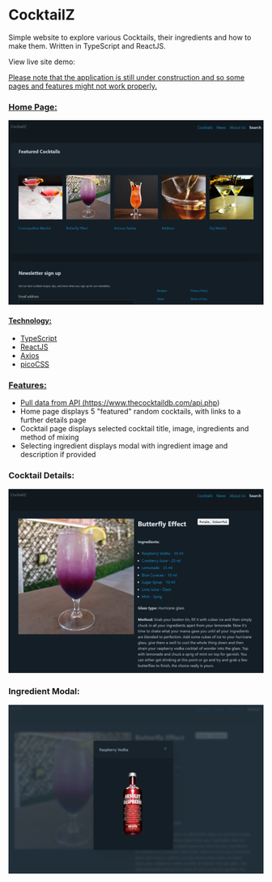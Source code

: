 # CocktailZ

Simple website to explore various Cocktails, their ingredients and how to make them.
Written in TypeScript and ReactJS.

View live site demo: <a href="https://melonweb.co.za/cocktailz/" target="_blank">

Please note that the application is still under construction and so some pages and features might not work properly.

### Home Page:

![Home Page](readme/images/HomePage.png)

#### Technology:

-   TypeScript
-   ReactJS
-   Axios
-   picoCSS

### Features:

-   Pull data from API (https://www.thecocktaildb.com/api.php)
-   Home page displays 5 "featured" random cocktails, with links to a further details page
-   Cocktail page displays selected cocktail title, image, ingredients and method of mixing
-   Selecting ingredient displays modal with ingredient image and description if provided

### Cocktail Details:

![Details Page](readme/images/Details_Page.png)

### Ingredient Modal:

![Ingredient Modal](readme/images/Ingredient_Modal.png)
